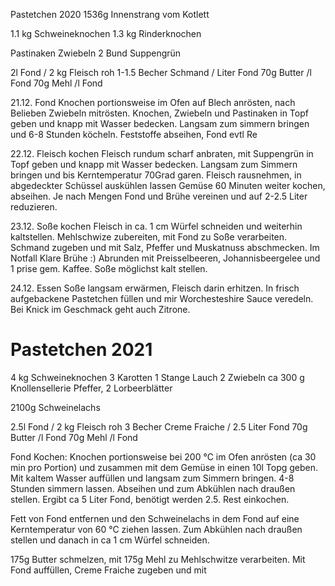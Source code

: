 Pastetchen 2020
1536g Innenstrang vom Kotlett

1.1 kg Schweineknochen
1.3 kg Rinderknochen

Pastinaken
Zwiebeln
2 Bund Suppengrün




2l Fond / 2 kg Fleisch roh
1-1.5 Becher Schmand / Liter Fond
70g Butter /l Fond
70g Mehl /l Fond





21.12. Fond
Knochen portionsweise im Ofen auf Blech anrösten, nach Belieben Zwiebeln mitrösten.
Knochen, Zwiebeln und Pastinaken in Topf geben und knapp mit Wasser bedecken.
Langsam zum simmern bringen und 6-8 Stunden köcheln.
Feststoffe abseihen, Fond evtl Re


22.12. Fleisch kochen
Fleisch rundum scharf anbraten, mit Suppengrün in Topf geben und knapp mit Wasser bedecken.
Langsam zum Simmern bringen und bis Kerntemperatur 70Grad garen.
Fleisch rausnehmen, in abgedeckter Schüssel auskühlen lassen
Gemüse 60 Minuten weiter kochen, abseihen.
Je nach Mengen Fond und Brühe  vereinen und auf 2-2.5 Liter reduzieren.


23.12. Soße kochen
Fleisch in ca. 1 cm Würfel schneiden und weiterhin kaltstellen.
Mehlschwize zubereiten, mit Fond zu Soße verarbeiten.
Schmand zugeben und mit Salz, Pfeffer und Muskatnuss abschmecken. 
Im Notfall Klare Brühe :)
Abrunden mit Preisselbeeren, Johannisbeergelee und 1 prise gem. Kaffee.
Soße möglichst kalt stellen.


24.12. Essen
Soße langsam erwärmen, Fleisch darin erhitzen.
In frisch aufgebackene Pastetchen füllen und mir Worchesteshire Sauce veredeln.
Bei Knick im Geschmack geht auch Zitrone.




# Pastetchen 2021
4 kg Schweineknochen
3 Karotten
1 Stange Lauch
2 Zwiebeln
ca 300 g Knollensellerie
Pfeffer,  2 Lorbeerblätter

2100g Schweinelachs

2.5l Fond / 2 kg Fleisch roh
3  Becher Creme Fraiche / 2.5 Liter Fond
70g Butter /l Fond
70g Mehl /l Fond

Fond Kochen: Knochen portionsweise bei 200 °C im Ofen anrösten (ca 30 min pro Portion) und zusammen mit dem Gemüse in einen 10l Topg geben.
Mit kaltem Wasser auffüllen und langsam zum Simmern bringen. 4-8 Stunden simmern lassen. Abseihen und zum Abkühlen nach draußen  stellen.
Ergibt ca 5 Liter Fond, benötigt werden 2.5. Rest einkochen.

Fett von Fond entfernen und den Schweinelachs in dem Fond auf eine Kerntemperatur von 60 °C ziehen lassen. Zum Abkühlen nach draußen stellen und danach in ca 1 cm Würfel schneiden.

175g Butter schmelzen, mit 175g Mehl zu Mehlschwitze verarbeiten. 
Mit Fond auffüllen, Creme Fraiche zugeben und mit 





